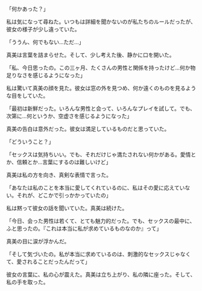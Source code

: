 「何かあった？」

私は気になって尋ねた。いつもは詳細を聞かないのが私たちのルールだったが、彼女の様子が少し違っていた。

「ううん、何でもない...ただ...」

真美は言葉を詰まらせた。そして、少し考えた後、静かに口を開いた。

「私、今日思ったの。この三ヶ月、たくさんの男性と関係を持ったけど...何か物足りなさを感じるようになった」

私は驚いて真美の顔を見た。彼女は窓の外を見つめ、何か遠くのものを見るような目をしていた。

「最初は新鮮だった。いろんな男性と会って、いろんなプレイを試して。でも、次第に...何というか、空虚さを感じるようになった」

真美の告白は意外だった。彼女は満足しているものだと思っていた。

「どういうこと？」

「セックスは気持ちいい。でも、それだけじゃ満たされない何かがある。愛情とか、信頼とか...言葉にするのは難しいけど」

真美は私の方を向き、真剣な表情で言った。

「あなたは私のことを本当に愛してくれているのに、私はその愛に応えていない。それが、どこかで引っかかっていたの」

私は黙って彼女の話を聞いていた。真美は続けた。

「今日、会った男性は若くて、とても魅力的だった。でも、セックスの最中に、ふと思ったの。『これは本当に私が求めているものなのか』って」

真美の目に涙が浮かんだ。

「そして気づいたの。私が本当に求めているのは、刺激的なセックスじゃなくて、愛されることだったんだって」

彼女の言葉に、私の心が震えた。真美は立ち上がり、私の隣に座った。そして、私の手を取った。